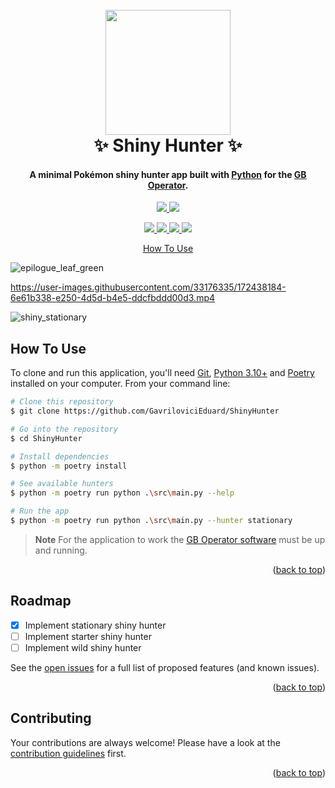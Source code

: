 <div id="top"></div>
<h1 align="center">
  <br>
  <img src="https://user-images.githubusercontent.com/33176335/172248742-ff2efa36-03ce-4220-aeff-55c7c06d3e01.png" width="200">
  <br>
  ✨ Shiny Hunter ✨
  <br>
</h1>

<h4 align="center">A minimal Pokémon shiny hunter app built with <a href="https://www.python.org/" target="_blank">Python</a> for the <a href="https://www.epilogue.co/product/gb-operator" target="_blank">GB Operator</a>.</h4>

<p align="center">
  <a href="https://www.python.org/">
    <img src="https://img.shields.io/static/v1?style=for-the-badge&message=Python&color=3776AB&logo=Python&logoColor=FFFFFF&label=">
  </a>
  <a href="https://www.epilogue.co/product/gb-operator">
    <img src="https://img.shields.io/static/v1?style=for-the-badge&message=Pok%C3%A9mon&color=222222&logo=Pok%C3%A9mon&logoColor=FFCB05&label=">
  </a>
  </p>

<p align="center">
  <a href="https://github.com/GavriloviciEduard/ShinyHunter/graphs/contributors">
    <img src="https://img.shields.io/github/contributors/GavriloviciEduard/ShinyHunter">
  </a>
  <a href="https://github.com/GavriloviciEduard/ShinyHunter/issues">
    <img src="https://img.shields.io/github/issues/GavriloviciEduard/ShinyHunter">
  </a>
  <a href="https://github.com/GavriloviciEduard/ShinyHunter/pulls">
    <img src="https://img.shields.io/github/issues-pr/GavriloviciEduard/ShinyHunter">
  </a>
  <a href="https://github.com/GavriloviciEduard/ShinyHunter/blob/master/LICENSE">
    <img src="https://img.shields.io/github/license/GavriloviciEduard/ShinyHunter">
  </a>
</p>

<p align="center">
  <a href="#how-to-use">How To Use</a>
</p>

![epilogue_leaf_green](https://user-images.githubusercontent.com/33176335/172442175-d3ba9354-8c74-4071-b51f-5d67045894b6.JPG)

https://user-images.githubusercontent.com/33176335/172438184-6e61b338-e250-4d5d-b4e5-ddcfbddd00d3.mp4

![shiny_stationary](https://user-images.githubusercontent.com/33176335/172333678-84e5c32c-4cdc-488a-a570-a073e677402b.png)

## How To Use

To clone and run this application, you'll need [Git](https://git-scm.com/downloads), [Python 3.10+](https://www.python.org/downloads/) and [Poetry](https://python-poetry.org/docs/#installing-with-pip) installed on your computer. From your command line:

```bash
# Clone this repository
$ git clone https://github.com/GavriloviciEduard/ShinyHunter

# Go into the repository
$ cd ShinyHunter

# Install dependencies
$ python -m poetry install

# See available hunters
$ python -m poetry run python .\src\main.py --help

# Run the app
$ python -m poetry run python .\src\main.py --hunter stationary
```

> **Note**
> For the application to work the [GB Operator software](https://www.epilogue.co/downloads) must be up and running.

<p align="right">(<a href="#top">back to top</a>)</p>

## Roadmap

- [x] Implement stationary shiny hunter
- [ ] Implement starter shiny hunter 
- [ ] Implement wild shiny hunter

See the [open issues](https://github.com/GavriloviciEduard/ShinyHunter/issues) for a full list of proposed features (and known issues).

<p align="right">(<a href="#top">back to top</a>)</p>

## Contributing

Your contributions are always welcome! Please have a look at the [contribution guidelines](CONTRIBUTING.md) first.
<p align="right">(<a href="#top">back to top</a>)</p>

